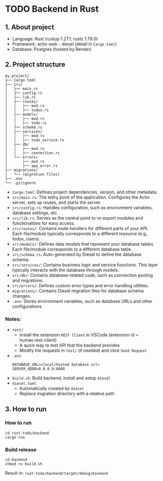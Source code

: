 # TODO Backend in Rust

## 1. About project
* Language: Rust (rustup 1.27.1; rustc 1.79.0)
* Framework: actix-web - diesel (detail in `Cargo.toml`)
* Database: Postgres (hosted by Render)

## 2. Project structure

```
my_project/
├── Cargo.toml
├── src/
│   ├── main.rs
│   ├── config.rs
│   ├── lib.rs
│   ├── routes/
│   │   ├── mod.rs
│   │   ├── todos.rs
│   ├── models/
│   │   ├── mod.rs
│   │   ├── todo.rs
│   ├── schema.rs
│   ├── services/
│   │   ├── mod.rs
│   │   ├── todo_service.rs
│   ├── db/
│   │   ├── mod.rs
│   │   ├── connection.rs
│   └── errors/
│       ├── mod.rs
│       ├── app_error.rs
├── migrations/
│   └── (migration files)
├── .env
└── .gitignore

```

* `Cargo.toml`: Defines project dependencies, version, and other metadata.
* `src/main.rs`: The entry point of the application. Configures the Actix server, sets up routes, and starts the server.
* `src/config.rs`: Handles configuration, such as environment variables, database settings, etc.
* `src/lib.rs`: Serves as the central point to re-export modules and functionalities for easy access.
* `src/routes/`: Contains route handlers for different parts of your API. Each file/module typically corresponds to a different resource (e.g., todos, users).
* `src/models/`: Defines data models that represent your database tables. Each file/module corresponds to a different database table.
* `src/schema.rs`: Auto-generated by Diesel to define the database schema.
* `src/services/`: Contains business logic and service functions. This layer typically interacts with the database through models.
* `src/db/`: Contains database-related code, such as connection pooling and migrations.
* `src/errors/`: Defines custom error types and error handling utilities.
* `migrations/`: Contains Diesel migration files for database schema changes.
* `.env`: Stores environment variables, such as database URLs and other configurations.

### Notes:
* `test/`
    * Install the extension `REST Client` in VSCode (extension id = humao.rest-client) 
    * A quick way to test API that the backend provides
    * Modify the requests in `test/` (if needed) and click `Send Request`
* `.env`
    ```
    DATABASE_URL=<local/hosted database url>
    SERVER_ADDR=0.0.0.0:8088
    ```
* `build.sh`: Build backend, install and setup `diesel`
* `diesel.toml`
    * Automatically created by `diesel`
    * Replace migration directory with a relative path

## 3. How to run
### How to run
```
cd rust-todo/backend
cargo run
```

### Build release
```
cd backend
chmod +x build.sh
```
Result in: `rust-todo/backend/target/debug/backend`